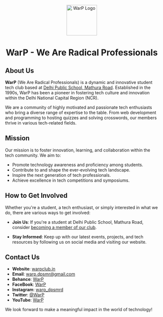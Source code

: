<p align='center'>
    <img src='../main/WarPLogo-dark.jpg' width='100px' height='100px' alt='WarP Logo' />    
</p>

<h1 align='center'>WarP - We Are Radical Professionals</h1>

## About Us

**WarP** (We Are Radical Professionals) is a dynamic and innovative student tech club based at [Delhi Public School, Mathura Road](https://dpsmathuraroad.org). Established in the 1990s, WarP has been a pioneer in fostering tech culture and innovation within the Delhi National Capital Region (NCR).

We are a community of highly motivated and passionate tech enthusiasts who bring a diverse range of expertise to the table. From web development and programming to hosting quizzes and solving crosswords, our members thrive in various tech-related fields.

## Mission

Our mission is to foster innovation, learning, and collaboration within the tech community. We aim to:

- Promote technology awareness and proficiency among students.
- Contribute to and shape the ever-evolving tech landscape.
- Inspire the next generation of tech professionals.
- Achieve excellence in tech competitions and symposiums.

## How to Get Involved

Whether you're a student, a tech enthusiast, or simply interested in what we do, there are various ways to get involved:

- **Join Us**: If you're a student at Delhi Public School, Mathura Road, consider [becoming a member of our club](../main/MEMBERSHIP.md).

- **Stay Informed**: Keep up with our latest events, projects, and tech resources by following us on social media and visiting our website.

## Contact Us

- **Website**: [warpclub.in](https://www.warpclub.in)
- **Email**: warp.dpsmr@gmail.com
- **Behance**: [WarP](https://be.net/warpclub)
- **FaceBook**: [WarP](https://www.facebook.com/warpdpsmr)
- **Instagram**: [warp_dpsmrd](https://www.instagram.com/warp_dpsmrd)
- **Twitter**: [@WarP](https://twitter.com/WarP_dpsmr)
- **YouTube**: [WarP](https://youtube.com/@warpclub)

We look forward to make a meaningful impact in the world of technology!
